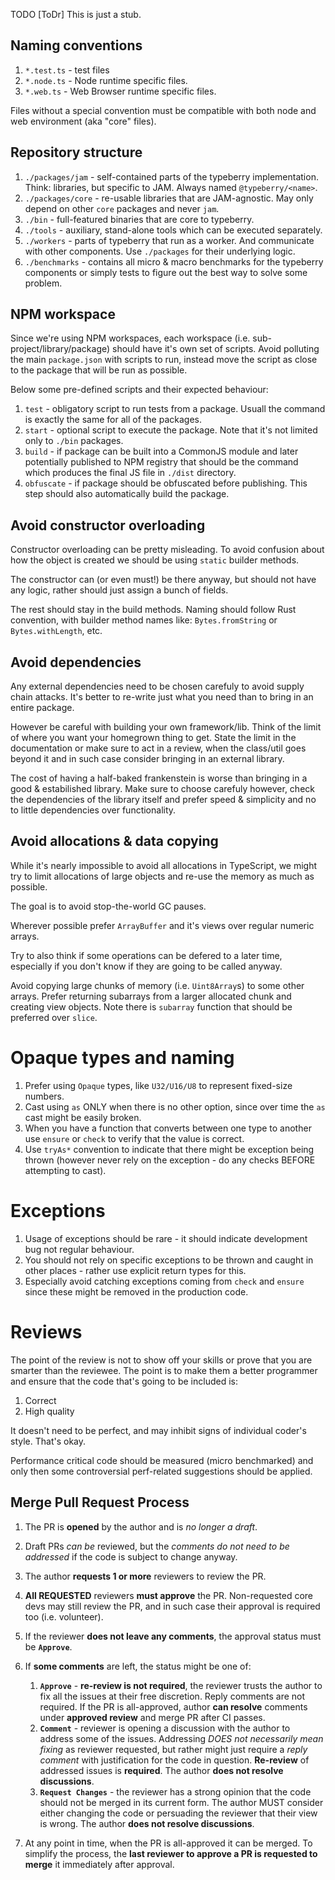 TODO [ToDr] This is just a stub.

## Naming conventions

1. `*.test.ts` - test files
2. `*.node.ts` - Node runtime specific files.
3. `*.web.ts` - Web Browser runtime specific files.

Files without a special convention must be compatible with both node and web
environment (aka "core" files).

## Repository structure

1. `./packages/jam` - self-contained parts of the typeberry implementation.
    Think: libraries, but specific to JAM. Always named `@typeberry/<name>`.
2. `./packages/core` - re-usable libraries that are JAM-agnostic. May only depend
    on other `core` packages and never `jam`.
3. `./bin` - full-featured binaries that are core to typeberry.
4. `./tools` - auxiliary, stand-alone tools which can be executed separately.
5. `./workers` - parts of typeberry that run as a worker. And communicate with
    other components. Use `./packages` for their underlying logic.
6. `./benchmarks` - contains all micro & macro benchmarks for the typeberry components
    or simply tests to figure out the best way to solve some problem.

## NPM workspace

Since we're using NPM workspaces, each workspace (i.e. sub-project/library/package)
should have it's own set of scripts. Avoid polluting the main `package.json` with
scripts to run, instead move the script as close to the package that will be run
as possible.

Below some pre-defined scripts and their expected behaviour:
1. `test` - obligatory script to run tests from a package. Usuall the command is
    exactly the same for all of the packages.
2. `start` - optional script to execute the package. Note that it's not limited
    only to `./bin` packages.
3. `build` - if package can be built into a CommonJS module and later potentially
    published to NPM registry that should be the command which produces the final
    JS file in `./dist` directory.
4. `obfuscate` - if package should be obfuscated before publishing. This step should
    also automatically build the package.

## Avoid constructor overloading

Constructor overloading can be pretty misleading. To avoid confusion about how the
object is created we should be using `static` builder methods.

The constructor can (or even must!) be there anyway, but should not have any logic,
rather should just assign a bunch of fields.

The rest should stay in the build methods. Naming should follow Rust convention,
with builder method names like: `Bytes.fromString` or `Bytes.withLength`, etc.

## Avoid dependencies

Any external dependencies need to be chosen carefuly to avoid supply chain attacks.
It's better to re-write just what you need than to bring in an entire package.

However be careful with building your own framework/lib. Think of the limit
of where you want your homegrown thing to get. State the limit in the
documentation or make sure to act in a review, when the class/util goes beyond
it and in such case consider bringing in an external library.

The cost of having a half-baked frankenstein is worse than bringing in a good
& estabilished library. Make sure to choose carefuly however, check the
dependencies of the library itself and prefer speed & simplicity and no to
little dependencies over functionality.

## Avoid allocations & data copying

While it's nearly impossible to avoid all allocations in TypeScript,
we might try to limit allocations of large objects
and re-use the memory as much as possible.

The goal is to avoid stop-the-world GC pauses.

Wherever possible prefer `ArrayBuffer` and it's views over regular numeric arrays.

Try to also think if some operations can be defered to a later time, especially
if you don't know if they are going to be called anyway.
 
Avoid copying large chunks of memory (i.e. `Uint8Array`s) to some other arrays.
Prefer returning subarrays from a larger allocated chunk and creating view objects.
Note there is `subarray` function that should be preferred over `slice`.

# Opaque types and naming

1. Prefer using `Opaque` types, like `U32/U16/U8` to represent fixed-size numbers.
2. Cast using `as` ONLY when there is no other option, since over time the `as`
   cast might be easily broken.
3. When you have a function that converts between one type to another use `ensure`
   or `check` to verify that the value is correct.
4. Use `tryAs*` convention to indicate that there might be exception being thrown
   (however never rely on the exception - do any checks BEFORE attempting to cast).

# Exceptions

1. Usage of exceptions should be rare - it should indicate development bug not
   regular behaviour.
2. You should not rely on specific exceptions to be thrown and caught in other
   places - rather use explicit return types for this.
3. Especially avoid catching exceptions coming from `check` and `ensure` since
   these might be removed in the production code.

# Reviews

The point of the review is not to show off your skills or prove that you are
smarter than the reviewee. The point is to make them a better programmer
and ensure that the code that's going to be included is:
1. Correct
2. High quality

It doesn't need to be perfect, and may inhibit signs of individual coder's style.
That's okay.

Performance critical code should be measured (micro benchmarked) and only then
some controversial perf-related suggestions should be applied.

## Merge Pull Request Process

1. The PR is **opened** by the author and is _no longer a draft_.
2. Draft PRs _can be_ reviewed, but the _comments do not need to be addressed_ if
    the code is subject to change anyway.
3. The author **requests 1 or more** reviewers to review the PR.
4. **All REQUESTED** reviewers **must approve** the PR. Non-requested core devs may still
    review the PR, and in such case their approval is required too (i.e. volunteer).
5. If the reviewer **does not leave any comments**, the approval status must be **`Approve`**.
6. If **some comments** are left, the status might be one of:
    1. **`Approve`** - **re-review is not required**, the reviewer trusts the author to
        fix all the issues at their free discretion. Reply comments are not required.
        If the PR is all-approved, author **can resolve** comments under **approved review**
        and merge PR after CI passes.
    2. **`Comment`** - reviewer is opening a discussion with the author to address
        some of the issues. Addressing _DOES not necessarily mean fixing_ as reviewer
        requested, but rather might just require a _reply comment_ with justification
        for the code in question. **Re-review** of addressed issues is **required**.
        The author **does not resolve discussions**.
    3. **`Request Changes`** - the reviewer has a strong opinion that the code should
        not be merged in its current form. The author MUST consider either changing
        the code or persuading the reviewer that their view is wrong.
        The author **does not resolve discussions**.

7. At any point in time, when the PR is all-approved it can be merged. To simplify
    the process, the **last reviewer to approve a PR is requested to merge** it immediately
    after approval.
